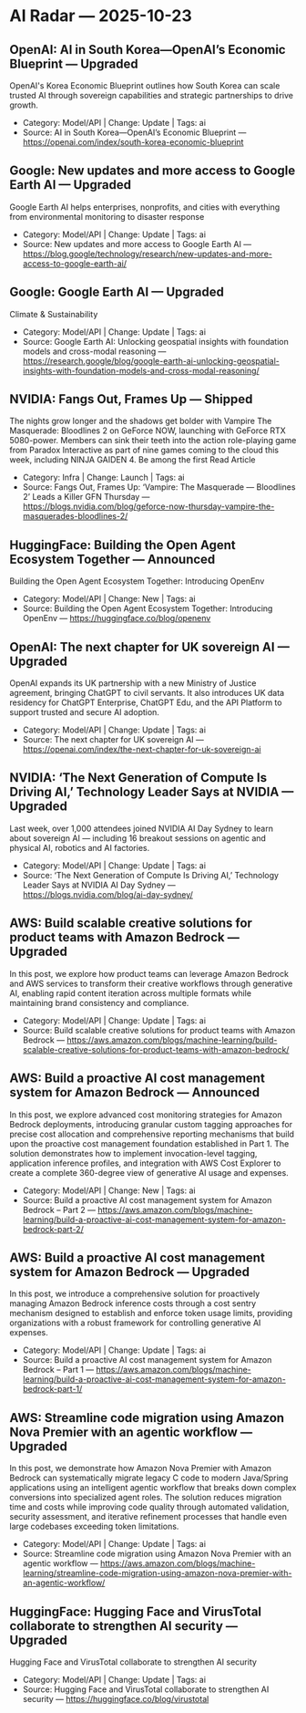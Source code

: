 # AI Radar — 2025-10-23

## OpenAI: AI in South Korea—OpenAI’s Economic Blueprint — **Upgraded**
OpenAI's Korea Economic Blueprint outlines how South Korea can scale trusted AI through sovereign capabilities and strategic partnerships to drive growth.

- Category: Model/API  |  Change: Update  |  Tags: ai
- Source: AI in South Korea—OpenAI’s Economic Blueprint — https://openai.com/index/south-korea-economic-blueprint

## Google: New updates and more access to Google Earth AI — **Upgraded**
Google Earth AI helps enterprises, nonprofits, and cities with everything from environmental monitoring to disaster response

- Category: Model/API  |  Change: Update  |  Tags: ai
- Source: New updates and more access to Google Earth AI — https://blog.google/technology/research/new-updates-and-more-access-to-google-earth-ai/

## Google: Google Earth AI — **Upgraded**
Climate & Sustainability

- Category: Model/API  |  Change: Update  |  Tags: ai
- Source: Google Earth AI: Unlocking geospatial insights with foundation models and cross-modal reasoning — https://research.google/blog/google-earth-ai-unlocking-geospatial-insights-with-foundation-models-and-cross-modal-reasoning/

## NVIDIA: Fangs Out, Frames Up — **Shipped**
The nights grow longer and the shadows get bolder with Vampire The Masquerade: Bloodlines 2 on GeForce NOW, launching with GeForce RTX 5080-power. Members can sink their teeth into the action role-playing game from Paradox Interactive as part of nine games coming to the cloud this week, including NINJA GAIDEN 4. Be among the first Read Article

- Category: Infra  |  Change: Launch  |  Tags: ai
- Source: Fangs Out, Frames Up: ‘Vampire: The Masquerade — Bloodlines 2’ Leads a Killer GFN Thursday — https://blogs.nvidia.com/blog/geforce-now-thursday-vampire-the-masquerades-bloodlines-2/

## HuggingFace: Building the Open Agent Ecosystem Together — **Announced**
Building the Open Agent Ecosystem Together: Introducing OpenEnv

- Category: Model/API  |  Change: New  |  Tags: ai
- Source: Building the Open Agent Ecosystem Together: Introducing OpenEnv — https://huggingface.co/blog/openenv

## OpenAI: The next chapter for UK sovereign AI — **Upgraded**
OpenAI expands its UK partnership with a new Ministry of Justice agreement, bringing ChatGPT to civil servants. It also introduces UK data residency for ChatGPT Enterprise, ChatGPT Edu, and the API Platform to support trusted and secure AI adoption.

- Category: Model/API  |  Change: Update  |  Tags: ai
- Source: The next chapter for UK sovereign AI — https://openai.com/index/the-next-chapter-for-uk-sovereign-ai

## NVIDIA: ‘The Next Generation of Compute Is Driving AI,’ Technology Leader Says at NVIDIA — **Upgraded**
Last week, over 1,000 attendees joined NVIDIA AI Day Sydney to learn about sovereign AI — including 16 breakout sessions on agentic and physical AI, robotics and AI factories.

- Category: Model/API  |  Change: Update  |  Tags: ai
- Source: ‘The Next Generation of Compute Is Driving AI,’ Technology Leader Says at NVIDIA AI Day Sydney — https://blogs.nvidia.com/blog/ai-day-sydney/

## AWS: Build scalable creative solutions for product teams with Amazon Bedrock — **Upgraded**
In this post, we explore how product teams can leverage Amazon Bedrock and AWS services to transform their creative workflows through generative AI, enabling rapid content iteration across multiple formats while maintaining brand consistency and compliance.

- Category: Model/API  |  Change: Update  |  Tags: ai
- Source: Build scalable creative solutions for product teams with Amazon Bedrock — https://aws.amazon.com/blogs/machine-learning/build-scalable-creative-solutions-for-product-teams-with-amazon-bedrock/

## AWS: Build a proactive AI cost management system for Amazon Bedrock — **Announced**
In this post, we explore advanced cost monitoring strategies for Amazon Bedrock deployments, introducing granular custom tagging approaches for precise cost allocation and comprehensive reporting mechanisms that build upon the proactive cost management foundation established in Part 1. The solution demonstrates how to implement invocation-level tagging, application inference profiles, and integration with AWS Cost Explorer to create a complete 360-degree view of generative AI usage and expenses.

- Category: Model/API  |  Change: New  |  Tags: ai
- Source: Build a proactive AI cost management system for Amazon Bedrock – Part 2 — https://aws.amazon.com/blogs/machine-learning/build-a-proactive-ai-cost-management-system-for-amazon-bedrock-part-2/

## AWS: Build a proactive AI cost management system for Amazon Bedrock — **Upgraded**
In this post, we introduce a comprehensive solution for proactively managing Amazon Bedrock inference costs through a cost sentry mechanism designed to establish and enforce token usage limits, providing organizations with a robust framework for controlling generative AI expenses.

- Category: Model/API  |  Change: Update  |  Tags: ai
- Source: Build a proactive AI cost management system for Amazon Bedrock – Part 1 — https://aws.amazon.com/blogs/machine-learning/build-a-proactive-ai-cost-management-system-for-amazon-bedrock-part-1/

## AWS: Streamline code migration using Amazon Nova Premier with an agentic workflow — **Upgraded**
In this post, we demonstrate how Amazon Nova Premier with Amazon Bedrock can systematically migrate legacy C code to modern Java/Spring applications using an intelligent agentic workflow that breaks down complex conversions into specialized agent roles. The solution reduces migration time and costs while improving code quality through automated validation, security assessment, and iterative refinement processes that handle even large codebases exceeding token limitations.

- Category: Model/API  |  Change: Update  |  Tags: ai
- Source: Streamline code migration using Amazon Nova Premier with an agentic workflow — https://aws.amazon.com/blogs/machine-learning/streamline-code-migration-using-amazon-nova-premier-with-an-agentic-workflow/

## HuggingFace: Hugging Face and VirusTotal collaborate to strengthen AI security — **Upgraded**
Hugging Face and VirusTotal collaborate to strengthen AI security

- Category: Model/API  |  Change: Update  |  Tags: ai
- Source: Hugging Face and VirusTotal collaborate to strengthen AI security — https://huggingface.co/blog/virustotal
